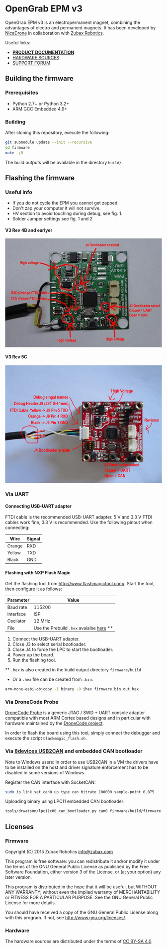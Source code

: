 OpenGrab EPM v3
===============

OpenGrab EPM v3 is an electropermanent magnet, combining the advantages of electro and permanent magnets.
It has been developed by [NicaDrone](http://nicadrone.com) in collaboration with [Zubax Robotics](http://zubax.com).

Useful links:

* [**PRODUCT DOCUMENTATION**](http://docs.zubax.com/opengrab_epm_v3)
* [HARDWARE SOURCES](https://tools.upverter.com/eda/#designId=1dada3422c772add)
* [SUPPORT FORUM](http://productforums.zubax.com)

## Building the firmware

### Prerequisites

* Python 2.7+ or Python 3.2+
* ARM GCC Embedded 4.9+

### Building

After cloning this repository, execute the following:

```bash
git submodule update --init --recursive
cd firmware
make -j8
```

The build outputs will be available in the directory `build/`.

## Flashing the firmware

### Useful info

* If you do not cycle the EPM you cannot get zapped.
* Don't zap your computer it will not survive.
* HV section to avoid touching during debug, see fig. 1.
* Solder Jumper settings see fig. 1 and 2

#### V3 Rev 4B and earlyer
![Figure 1](annotation.jpg "Figure 1")

#### V3 Rev 5C
![Figure 1](annotationR5C.jpg "Figure 1")
### Via UART

#### Connecting USB-UART adapter

FTDI cable is the recommended USB-UART adapter.
5 V and 3.3 V FTDI cables work fine, 3.3 V is recommended.
Use the following pinout when connecting:

Wire    | Signal
--------|--------
Orange  | RXD
Yellow  | TXD
Black   | GND

#### Flashing with NXP Flash Magic

Get the flashing tool from <http://www.flashmagictool.com/>.
Start the tool, then configure it as follows:

Parameter       | Value
----------------|------------------------------------
Baud rate       | 115200
Interface       | ISP
Oscilator       | 12 MHz
File            | Use the Prebuild `.hex` avaialbe [here](https://files.zubax.com/products/com.zubax.opengrab_epm_v3/) **

1. Connect the USB-UART adapter.
2. Close J3 to select serial bootloader.
3. Close J4 to force the LPC to start the bootloader.
4. Power up the board.
5. Run the flashing tool.

** `.hex` is also created in the build output directory `firmware/build`

* Or a `.hex` file can be created from `.bin`:

```bash
arm-none-eabi-objcopy -I binary -O ihex firmware.bin out.hex
```

### Via DroneCode Probe

[DroneCode Probe](https://docs.zubax.com/dronecode_probe) is a generic JTAG / SWD + UART console adapter
compatible with most ARM Cortex based designs and in particular with hardware maintained by the
[DroneCode project](http://dronecode.org).

In order to flash the board using this tool, simply connect the debugger and execute the script
`blackmagic_flash.sh`.

### Via [8devices USB2CAN](http://www.8devices.com/usb2can) and embedded CAN bootloader

Note to Windows users: In order to use USB2CAN in a VM the drivers have to be installed on the host and driver
signature enforcement has to be disabled in some versions of Windows.

Register the CAN interface with SocketCAN:

```bash
sudo ip link set can0 up type can bitrate 100000 sample-point 0.875
```

Uploading binary using LPC11 embedded CAN bootloader:

```bash
tools/drwatson/lpc11c00_can_bootloader.py can0 firmware/build/firmware.bin
```

## Licenses

### Firmware

Copyright (C) 2015  Zubax Robotics <info@zubax.com>

This program is free software: you can redistribute it and/or modify
it under the terms of the GNU General Public License as published by
the Free Software Foundation, either version 3 of the License, or
(at your option) any later version.

This program is distributed in the hope that it will be useful,
but WITHOUT ANY WARRANTY; without even the implied warranty of
MERCHANTABILITY or FITNESS FOR A PARTICULAR PURPOSE.  See the
GNU General Public License for more details.

You should have received a copy of the GNU General Public License
along with this program.  If not, see <http://www.gnu.org/licenses/>.

### Hardware

The hardware sources are distributed under the terms of
[CC BY-SA 4.0](https://creativecommons.org/licenses/by-sa/4.0/).
